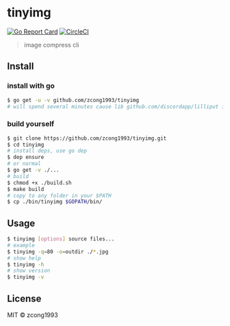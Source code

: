 # tinyimg

[![Go Report Card](https://goreportcard.com/badge/github.com/zcong1993/tinyimg)](https://goreportcard.com/report/github.com/zcong1993/tinyimg)
[![CircleCI](https://circleci.com/gh/zcong1993/tinyimg/tree/master.svg?style=shield)](https://circleci.com/gh/zcong1993/tinyimg/tree/master)

> image compress cli

## Install

### install with go

```sh
$ go get -u -v github.com/zcong1993/tinyimg
# will spend several minutes cause lib github.com/discordapp/lilliput is a bit large
```

### build yourself

```sh
$ git clone https://github.com/zcong1993/tinyimg.git
$ cd tinyimg
# install deps, use go dep
$ dep ensure
# or normal
$ go get -v ./...
# build
$ chmod +x ./build.sh
$ make build
# copy to any folder in your $PATH
$ cp ./bin/tinyimg $GOPATH/bin/
```

## Usage

```sh
$ tinyimg [options] source files...
# example
$ tinyimg -q=80 -o=outdir ./*.jpg
# show help
$ tinyimg -h
# show version
$ tinyimg -v
```

## License

MIT &copy; zcong1993
